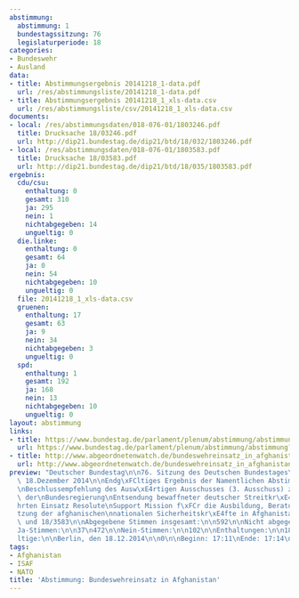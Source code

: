 ```yaml
---
abstimmung:
  abstimmung: 1
  bundestagssitzung: 76
  legislaturperiode: 18
categories:
- Bundeswehr
- Ausland
data:
- title: Abstimmungsergebnis 20141218_1-data.pdf
  url: /res/abstimmungsliste/20141218_1-data.pdf
- title: Abstimmungsergebnis 20141218_1_xls-data.csv
  url: /res/abstimmungsliste/csv/20141218_1_xls-data.csv
documents:
- local: /res/abstimmungsdaten/018-076-01/1803246.pdf
  title: Drucksache 18/03246.pdf
  url: http://dip21.bundestag.de/dip21/btd/18/032/1803246.pdf
- local: /res/abstimmungsdaten/018-076-01/1803583.pdf
  title: Drucksache 18/03583.pdf
  url: http://dip21.bundestag.de/dip21/btd/18/035/1803583.pdf
ergebnis:
  cdu/csu:
    enthaltung: 0
    gesamt: 310
    ja: 295
    nein: 1
    nichtabgegeben: 14
    ungueltig: 0
  die.linke:
    enthaltung: 0
    gesamt: 64
    ja: 0
    nein: 54
    nichtabgegeben: 10
    ungueltig: 0
  file: 20141218_1_xls-data.csv
  gruenen:
    enthaltung: 17
    gesamt: 63
    ja: 9
    nein: 34
    nichtabgegeben: 3
    ungueltig: 0
  spd:
    enthaltung: 1
    gesamt: 192
    ja: 168
    nein: 13
    nichtabgegeben: 10
    ungueltig: 0
layout: abstimmung
links:
- title: https://www.bundestag.de/parlament/plenum/abstimmung/abstimmung?id=320
  url: https://www.bundestag.de/parlament/plenum/abstimmung/abstimmung?id=320
- title: http://www.abgeordnetenwatch.de/bundeswehreinsatz_in_afghanistan-1105-704.html
  url: http://www.abgeordnetenwatch.de/bundeswehreinsatz_in_afghanistan-1105-704.html
preview: "Deutscher Bundestag\n\n76. Sitzung des Deutschen Bundestages\nam Donnerstag,\
  \ 18.Dezember 2014\n\nEndg\xFCltiges Ergebnis der Namentlichen Abstimmung Nr. 1\n\
  \nBeschlussempfehlung des Ausw\xE4rtigen Ausschusses (3. Ausschuss) zu dem Antrag\
  \ der\nBundesregierung\nEntsendung bewaffneter deutscher Streitkr\xE4fte am NATO-gef\xFC\
  hrten Einsatz Resolute\nSupport Mission f\xFCr die Ausbildung, Beratung und Unterst\xFC\
  tzung der afghanischen\nnationalen Sicherheitskr\xE4fte in Afghanistan\nDrs. 18/3246\
  \ und 18/3583\n\nAbgegebene Stimmen insgesamt:\n\n592\n\nNicht abgegebene Stimmen:\n\
  Ja-Stimmen:\n\n37\n472\n\nNein-Stimmen:\n\n102\n\nEnthaltungen:\n\n18\n\nUng\xFC\
  ltige:\n\nBerlin, den 18.12.2014\n\n0\n\nBeginn: 17:11\nEnde: 17:14\n"
tags:
- Afghanistan
- ISAF
- NATO
title: 'Abstimmung: Bundeswehreinsatz in Afghanistan'
---
```

